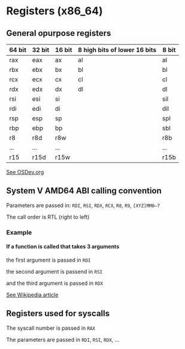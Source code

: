 # Registers (x86_64)

## General opurpose registers

| 64 bit | 32 bit | 16 bit | 8 high bits of lower 16 bits | 8 bit       |
|--------|--------|--------|------------------------------|-------------|
| rax    | eax    | ax     | al                           | al          |
| rbx    | ebx    | bx     | bl                           | bl          |
| rcx    | ecx    | cx     | cl                           | cl          |
| rdx    | edx    | dx     | dl                           | dl          |
| rsi    | esi    | si     |                              | sil         |
| rdi    | edi    | di     |                              | dil         |
| rsp    | esp    | sp     |                              | spl         |
| rbp    | ebp    | bp     |                              | sbl         |
| r8     | r8d    | r8w    |                              | r8b         |
| ...    | ...    | ...    |                              | ...         |
| r15    | r15d   | r15w   |                              | r15b        |

[See OSDev.org](https://wiki.osdev.org/CPU_Registers_x86-64)

## System V AMD64 ABI calling convention
Parameters are passed in:
`RDI`, `RSI`, `RDX`, `RCX`, `R8`, `R9`, `[XYZ]MM0–7`

The call order is RTL (right to left)

### Example

#### If a function is called that takes 3 arguments

the first argument is passed in `RDI`

the second argument is passend in `RSI`

and the third argument is passed in `RDX`

[See Wikipedia article](https://en.wikipedia.org/wiki/X86_calling_conventions#List_of_x86_calling_conventions)

## Registers used for syscalls

The syscall number is passed in `RAX`

The parameters are passed in `RDI`, `RSI`, `RDX`, ...

